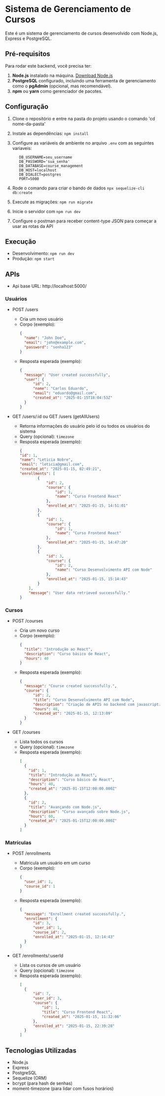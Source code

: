 # Sistema de Gerenciamento de Cursos

Este é um sistema de gerenciamento de cursos desenvolvido com Node.js, Express e PostgreSQL.

## Pré-requisitos

Para rodar este backend, você precisa ter:

1. **Node.js** instalado na máquina. [Download Node.js](https://nodejs.org/)
2. **PostgreSQL** configurado, incluindo uma ferramenta de gerenciamento como o **pgAdmin** (opcional, mas recomendável).
3. **npm** ou **yarn** como gerenciador de pacotes.

## Configuração

1. Clone o repositório e entre na pasta do projeto usando o comando 'cd nome-da-pasta'
2. Instale as dependências: `npm install`
3. Configure as variáveis de ambiente no arquivo `.env` com as seguintes variaveis:

   ```plaintext
      DB_USERNAME=seu_username
      DB_PASSWORD='sua_senha' 
      DB_DATABASE=course_management
      DB_HOST=localhost
      DB_DIALECT=postgres
      PORT=5000
4. Rode o comando para criar o bando de dados `npx sequelize-cli db:create`
5. Execute as migrações: `npm run migrate`
6. Inicie o servidor com `npm run dev`
7. Configure o postman para receber content-type JSON para começar a usar as rotas da API

## Execução

- Desenvolvimento: `npm run dev`
- Produção: `npm start`

## APIs
- Api base URL: http://localhost:5000/

### Usuários

- POST /users
  - Cria um novo usuário
  - Corpo (exemplo):
    ```json
    {
      "name": "John Doe",
      "email": "john@example.com",
      "password": "senha123"
    }
    ```
  - Resposta esperada (exemplo):
    ```json
    {
      "message": "User created successfully",
      "user": {
          "id": 2,
          "name": "Carlos Eduardo",
          "email": "eduardo@gmail.com",
          "created_at": "2025-01-15T18:04:53Z"
      }
    }
    ```

- GET /users/:id ou GET /users (getAllUsers)
  - Retorna informações do usuário pelo id ou todos os usuários do sistema
  - Query (opcional): `timezone`
  - Resposta esperada (exemplo):
    ```json
    {
    "id": 1,
    "name": "Leticia Nobre",
    "email": "leticia@gmail.com",
    "created_at": "2025-01-15, 02:49:21",
    "enrollments": [
            {
                "id": 2,
                "course": {
                    "id": 1,
                    "name": "Curso Frontend React"
                },
                "enrolled_at": "2025-01-15, 14:51:01"
            },
            {
                "id": 1,
                "course": {
                    "id": 1,
                    "name": "Curso Frontend React"
                },
                "enrolled_at": "2025-01-15, 14:47:20"
            },
            {
                "id": 3,
                "course": {
                    "id": 2,
                    "name": "Curso Desenvolvimento API com Node"
                },
                "enrolled_at": "2025-01-15, 15:14:43"
            }
        ],
        "message": "User data retrieved successfully."
    }
    ```

### Cursos

- POST /courses
  - Cria um novo curso
  - Corpo (exemplo):
    ```json
    {
      "title": "Introdução ao React",
      "description": "Curso básico de React",
      "hours": 40
    }
    ```
  - Resposta esperada (exemplo):
    ```json
    {
      "message": "Course created successfully.",
      "course": {
          "id": 2,
          "title": "Curso Desenvolvimento API com Node",
          "description": "Criação de APIS no backend com javascript.",
          "hours": 40,
          "created_at": "2025-01-15, 12:13:09"
      }
    }
    ```

- GET /courses
  - Lista todos os cursos
  - Query (opcional): `timezone`
  - Resposta esperada (exemplo):
    ```json
    [
      {
        "id": 1,
        "title": "Introdução ao React",
        "description": "Curso básico de React",
        "hours": 40,
        "created_at": "2025-01-15T12:00:00.000Z"
      },
      {
        "id": 2,
        "title": "Avançando com Node.js",
        "description": "Curso avançado sobre Node.js",
        "hours": 60,
        "created_at": "2025-01-15T12:00:00.000Z"
      }
    ]
    ```

### Matrículas

- POST /enrollments
  - Matricula um usuário em um curso
  - Corpo (exemplo):
    ```json
    {
      "user_id": 1,
      "course_id": 1
    }
    ```
  - Resposta esperada (exemplo):
    ```json
    {
      "message": "Enrollment created successfully.",
      "enrollment": {
          "id": 3,
          "user_id": 1,
          "course_id": 2,
          "enrolled_at": "2025-01-15, 12:14:43"
      }
    }
    ```

- GET /enrollments/:userId
  - Lista os cursos de um usuário
  - Query (opcional): `timezone`
  - Resposta esperada (exemplo):
    ```json
    [
      {
          "id": 7,
          "user_id": 3,
          "course": {
              "id": 1,
              "title": "Curso Frontend React",
              "created_at": "2025-01-15, 11:32:06"
          },
          "enrolled_at": "2025-01-15, 22:39:28"
      }
    ]
    ```

## Tecnologias Utilizadas

- Node.js
- Express
- PostgreSQL
- Sequelize (ORM)
- bcrypt (para hash de senhas)
- moment-timezone (para lidar com fusos horários)
